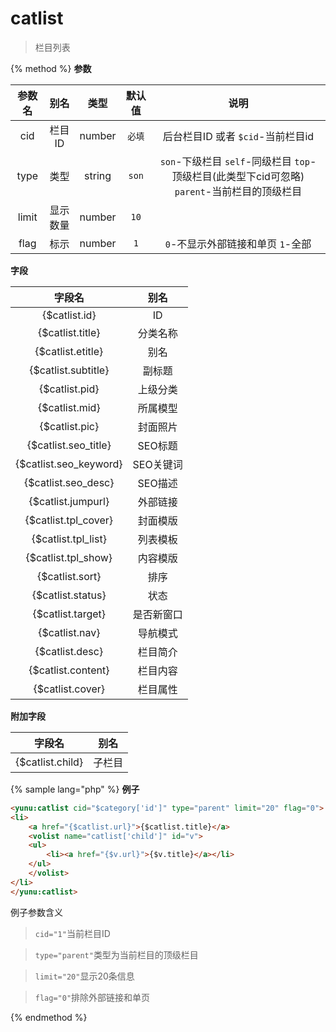 # catlist

> 栏目列表

{% method %}
**参数**

|参数名|别名|类型|默认值|说明|
|:----:|:--:|:--:|:----:|:--:|
|cid|栏目ID|number|`必填`|后台栏目ID 或者 `$cid`-当前栏目id|
|type|类型|string|`son`|`son`-下级栏目 `self`-同级栏目 `top`-顶级栏目(此类型下cid可忽略) `parent`-当前栏目的顶级栏目|
|limit|显示数量|number|`10`||
|flag|标示|number|`1`|`0`-不显示外部链接和单页 `1`-全部|

**字段**

|字段名|别名|
|:----:|:--:|
|{$catlist.id}|ID|
|{$catlist.title}|分类名称|
|{$catlist.etitle}|别名|
|{$catlist.subtitle}|副标题|
|{$catlist.pid}|上级分类|
|{$catlist.mid}|所属模型|
|{$catlist.pic}|封面照片|
|{$catlist.seo_title}|SEO标题|
|{$catlist.seo_keyword}|SEO关键词|
|{$catlist.seo_desc}|SEO描述|
|{$catlist.jumpurl}|外部链接|
|{$catlist.tpl_cover}|封面模版|
|{$catlist.tpl_list}|列表模板|
|{$catlist.tpl_show}|内容模版|
|{$catlist.sort}|排序|
|{$catlist.status}|状态|
|{$catlist.target}|是否新窗口|
|{$catlist.nav}|导航模式|
|{$catlist.desc}|栏目简介|
|{$catlist.content}|栏目内容|
|{$catlist.cover}|栏目属性|

**附加字段**

|字段名|别名|
|:----:|:--:|
|{$catlist.child}|子栏目|

{% sample lang="php" %}
**例子**

```html
<yunu:catlist cid="$category['id']" type="parent" limit="20" flag="0">
<li>
    <a href="{$catlist.url}">{$catlist.title}</a>
    <volist name="catlist['child']" id="v">
    <ul>
        <li><a href="{$v.url}">{$v.title}</a></li>
    </ul>
    </volist>
</li>
</yunu:catlist>
```

例子参数含义

>`cid="1"`当前栏目ID

>`type="parent"`类型为当前栏目的顶级栏目

>`limit="20"`显示20条信息

>`flag="0"`排除外部链接和单页

{% endmethod %}
